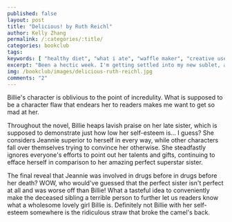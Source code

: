 ```yaml
---
published: false
layout: post
title: "Delicious! by Ruth Reichl"
author: Kelly Zhang
permalink: /:categories/:title/
categories: bookclub
tags:
keywords: [ "healthy diet", "what i ate", "waffle maker", "creative uses for waffle maker" ]
excerpt: "Been a hectic week. I'm getting settled into my new sublet, and cooking has been a struggle at times because I'm still in the process of stocking my pantry with essentials."
img: /bookclub/images/delicious-ruth-reichl.jpg
comments: "2"
---
```


Billie's character is oblivious to the point of incredulity. What is supposed to be a character flaw that endears her to readers makes me want to get so mad at her.

Throughout the novel, Billie heaps lavish praise on her late sister, which is supposed to demonstrate just how low her self-esteem is... I guess? She considers Jeannie superior to herself in every way, while other characters fall over themselves trying to convince her otherwise. She steadfastly ignores everyone's efforts to point out her talents and gifts, continuing to efface herself in comparison to her amazing perfect superstar sister.

The final reveal that Jeannie was involved in drugs before in drugs before her death? WOW, who would've guessed that the perfect sister isn't perfect at all and was worse off than Billie! What a tasteful idea to conveniently make the deceased sibling a terrible person to further let us readers know what a wholesome lovely girl Billie is. Definitely not Billie with her self-esteem somewhere is the ridiculous straw that broke the camel's back.

